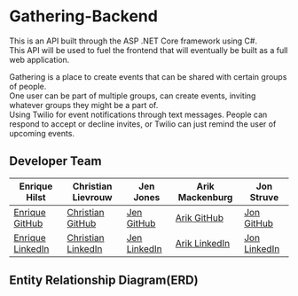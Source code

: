 # Gathering-Backend

This is an API built through the ASP .NET Core framework using C#.  
This API will be used to fuel the frontend that will eventually be built as a full web application.  
  
Gathering is a place to create events that can be shared with certain groups of people.  
One user can be part of multiple groups, can create events, inviting whatever groups they might be a part of.  
Using Twilio for event notifications through text messages. People can respond to accept or decline invites, or Twilio can just remind the user of upcoming events.


## Developer Team


|   Enrique Hilst    | Christian Lievrouw |     Jen Jones      |  Arik Mackenburg   |     Jon Struve     |
|--------------------|--------------------|--------------------|--------------------|--------------------|
| <a href="https://github.com/ehilst515" target="_blank">Enrique GitHub</a> | <a href="https://github.com/christianlievrouw" target="_blank">Christian GitHub</a> | <a href="https://github.com/jenjones319" target="_blank">Jen GitHub</a> | <a href="https://github.com/arikmackenburg" target="_blank">Arik GitHub</a> | <a href="https://github.com/OCDAmmo3" target="_blank">Jon GitHub</a> |
| <a href="https://www.linkedin.com/in/ehilst" target="_blank">Enrique LinkedIn</a> | <a href="https://www.linkedin.com/in/christianlievrouw" target="_blank">Christian LinkedIn</a> |<a href="https://www.linkedin.com/in/jenniferbjones/" target="_blank">Jen LinkedIn</a> | <a href="https://www.linkedin.com/in/arikmackenburg" target="_blank">Arik LinkedIn</a> | <a href="https://www.linkedin.com/in/jon-struve/" target="_blank">Jon LinkedIn</a> |

## Entity Relationship Diagram(ERD)
